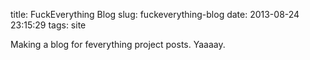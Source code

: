 title: FuckEverything Blog
slug: fuckeverything-blog
date: 2013-08-24 23:15:29
tags: site

Making a blog for feverything project posts. Yaaaay.
